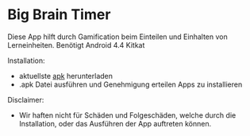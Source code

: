 # Big Brain Timer

Diese App hilft durch Gamification beim Einteilen und Einhalten von Lerneinheiten.
Benötigt Android 4.4 Kitkat


Installation:

- aktuellste [apk](https://github.com/FJuergen/5kopf-lernhilfe/releases) herunterladen 
- .apk Datei ausführen und Genehmigung erteilen Apps zu installieren

Disclaimer:
- Wir haften nicht für Schäden und Folgeschäden, welche durch die Installation,
  oder das Ausführen der App auftreten können.

